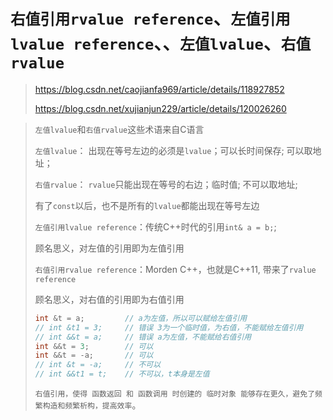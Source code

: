 # `右值引用rvalue reference`、`左值引用lvalue reference`、、`左值lvalue`、`右值rvalue`

>
> https://blog.csdn.net/caojianfa969/article/details/118927852
>
> https://blog.csdn.net/xujianjun229/article/details/120026260
>




>
> `左值lvalue`和`右值rvalue`这些术语来自C语言
> 
> `左值lvalue`： 出现在等号左边的必须是`lvalue`；可以长时间保存; 可以取地址；
> 
> 
> `右值rvalue`： `rvalue`只能出现在等号的右边；临时值; 不可以取地址; 
>
> 有了`const`以后，也不是所有的`lvalue`都能出现在等号左边
> 
>
> 
> `左值引用lvalue reference`：传统C++时代的引用`int& a = b;`; 
> 
> 
> 顾名思义，对左值的引用即为左值引用
> 
>
> 
> `右值引用rvalue reference`：Morden C++，也就是C++11, 带来了`rvalue reference`
> 
> 顾名思义，对右值的引用即为右值引用
>
> ```c++
> int &t = a;         // a为左值，所以可以赋给左值引用
> // int &t1 = 3;     // 错误 3为一个临时值，为右值，不能赋给左值引用
> // int &&t = a;     // 错误 a为左值，不能赋给右值引用
> int &&t = 3;        // 可以
> int &&t = -a;       // 可以
> // int &t = -a;     // 不可以
> // int &&t1 = t;    // 不可以，t本身是左值
> ```
> 
> `右值引用，使得 函数返回 和 函数调用 时创建的 临时对象 能够存在更久，避免了频繁构造和频繁析构，提高效率`。
> 
> 
> 


















